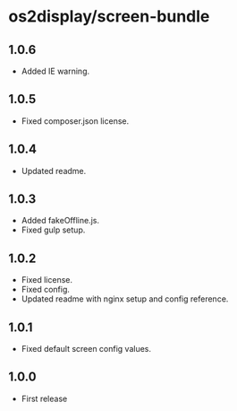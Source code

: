 # os2display/screen-bundle

## 1.0.6

* Added IE warning.

## 1.0.5

* Fixed composer.json license.

## 1.0.4

* Updated readme.

## 1.0.3

* Added fakeOffline.js.
* Fixed gulp setup.

## 1.0.2

* Fixed license.
* Fixed config.
* Updated readme with nginx setup and config reference.

## 1.0.1

* Fixed default screen config values.

## 1.0.0

* First release
